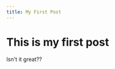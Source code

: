 ```yaml
---
title: My First Post
---
```


<h1 id="this-is-my-first-post">This is my first post</h1>
<p>Isn&#39;t it great??</p>
